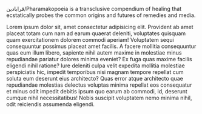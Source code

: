 قرابادين/Pharamakopoeia is a transclusive compendium of healing that ecstatically probes the common origins and futures of remedies and media.

Lorem ipsum dolor sit, amet consectetur adipisicing elit. Provident ab amet placeat totam cum nam ad earum quaerat deleniti, voluptates quisquam quam exercitationem dolorem commodi aperiam! Voluptatem sequi consequuntur possimus placeat amet facilis. A facere mollitia consequuntur quas eum illum libero, sapiente nihil autem maxime in molestiae minus repudiandae pariatur dolores minima eveniet? Ex fuga quas maxime facilis eligendi nihil ratione? Iure deleniti culpa velit expedita mollitia molestiae perspiciatis hic, impedit temporibus nisi magnam tempore repellat cum soluta eum deserunt eius architecto? Quas error atque architecto quae repudiandae molestias delectus voluptas minima repellat eos consequatur et minus odit impedit debitis ipsum quo earum ab commodi, id, deserunt cumque nihil necessitatibus! Nobis suscipit voluptatem nemo minima nihil, odit reiciendis assumenda eligendi.
